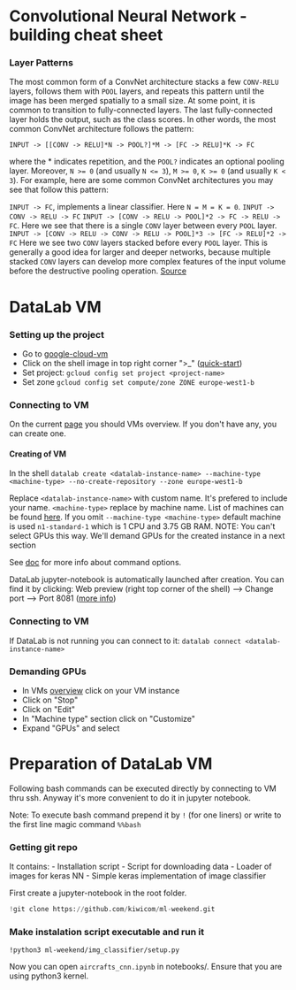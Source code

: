 # Convolutional Neural Network - building cheat sheet
### Layer Patterns

The most common form of a ConvNet architecture stacks a few `CONV-RELU` layers, follows them with `POOL` layers, and repeats this pattern until the image has been merged spatially to a small size. At some point, it is common to transition to fully-connected layers. The last fully-connected layer holds the output, such as the class scores. In other words, the most common ConvNet architecture follows the pattern:

`INPUT -> [[CONV -> RELU]*N -> POOL?]*M -> [FC -> RELU]*K -> FC`

where the * indicates repetition, and the `POOL?` indicates an optional pooling layer. Moreover, `N >= 0` (and usually `N <= 3`), `M >= 0`, `K >= 0` (and usually `K < 3`). For example, here are some common ConvNet architectures you may see that follow this pattern:

`INPUT -> FC`, implements a linear classifier. Here `N = M = K = 0`.
`INPUT -> CONV -> RELU -> FC`
`INPUT -> [CONV -> RELU -> POOL]*2 -> FC -> RELU -> FC`. Here we see that there is a single `CONV` layer between every `POOL` layer.
`INPUT -> [CONV -> RELU -> CONV -> RELU -> POOL]*3 -> [FC -> RELU]*2 -> FC` Here we see two `CONV` layers stacked before every `POOL` layer. This is generally a good idea for larger and deeper networks, because multiple stacked `CONV` layers can develop more complex features of the input volume before the destructive pooling operation.
[Source](http://cs231n.github.io/convolutional-networks/#architectures)

# DataLab VM

### Setting up the project
 - Go to [google-cloud-vm](https://console.cloud.google.com/compute/instances)
 - Click on the shell image in top right corner ">_" ([quick-start](https://cloud.google.com/shell/docs/quickstart))
 - Set project: `gcloud config set project <project-name>`
 - Set zone `gcloud config set compute/zone ZONE europe-west1-b`

### Connecting to VM
On the current [page](https://console.cloud.google.com/compute/instances) you should VMs overview.
If you don't have any, you can create one.

####  Creating of VM
 In the shell `datalab create <datalab-instance-name> --machine-type <machine-type> --no-create-repository --zone europe-west1-b`

 Replace `<datalab-instance-name>` with custom name. It's prefered to include your name. `<machine-type>` replace by machine name. List of machines can be found [here](https://cloud.google.com/compute/docs/machine-types). If you omit `--machine-type <machine-type>` default machine is used `n1-standard-1` which is 1 CPU and 3.75 GB RAM.
 NOTE: You can't select GPUs this way. We'll demand GPUs for the created instance in a next section

See [doc](https://cloud.google.com/datalab/docs/reference/command-line/create) for more info about command options.

DataLab jupyter-notebook is automatically launched after creation. You can find it by clicking:
Web preview (right top corner of the shell) --> Change port --> Port 8081 ([more info](https://cloud.google.com/datalab/docs/how-to/datalab-using-shell))

### Connecting to VM
If DataLab is not running you can connect to it:
`datalab connect <datalab-instance-name>`


### Demanding GPUs
 - In VMs [overview](https://console.cloud.google.com/compute/instances) click on your VM instance
 - Click on "Stop"
 - Click on "Edit"
 - In "Machine type" section click on "Customize"
 - Expand "GPUs" and select

# Preparation of DataLab VM

Following bash commands can be executed directly by connecting to VM thru ssh. Anyway it's more convenient
to do it in jupyter notebook.

Note: To execute bash command prepend it by `!` (for one liners) or write to the first line magic command `%%bash`

### Getting git repo
It contains:
    - Installation script
    - Script for downloading data
    - Loader of images for keras NN
    - Simple keras implementation of image classifier

First create a jupyter-notebook in the root folder.

```python
!git clone https://github.com/kiwicom/ml-weekend.git
```

### Make instalation script executable and run it


```
!python3 ml-weekend/img_classifier/setup.py
```

Now you can open `aircrafts_cnn.ipynb` in notebooks/. Ensure that you are using python3 kernel.
